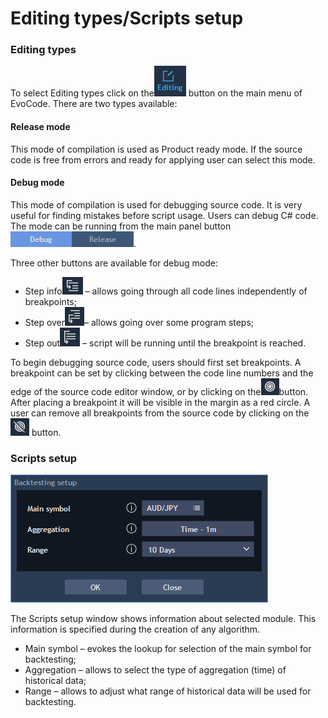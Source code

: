 # Editing types/Scripts setup

### **Editing types** 

To select Editing types click on the![](../../.gitbook/assets/1%20%282%29.png)
button on the main menu of EvoCode. There are two types available:

#### Release mode

This mode of compilation is used as Product ready mode. If the source code is free from errors and ready for applying user can select this mode.

#### Debug mode

This mode of compilation is used for debugging source code. It is very useful for finding mistakes before script usage. Users can debug C\# code. The mode can be running from the main panel 
button![](../../.gitbook/assets/2%20%2857%29.png).

Three other buttons are available for debug mode: 

* Step info![](../../.gitbook/assets/3%20%2857%29.png)
  – allows going through all code lines independently of breakpoints; 
* Step over![](../../.gitbook/assets/4-copy%20%285%29.png)– allows going over some program steps; 
* Step out![](../../.gitbook/assets/5%20%2818%29.png)
  – script will be running until the breakpoint is reached.

To begin debugging source code, users should first set breakpoints. A breakpoint can be set by clicking between the code line numbers and the edge of the source code editor window, or by clicking on the![](../../.gitbook/assets/7%20%2823%29.png)button. After placing a breakpoint it will be visible in the margin as a red circle. A user can remove all breakpoints from the source code by clicking on the![](../../.gitbook/assets/8%20%283%29.png)
button.

### **Scripts** **setup**

![](../../.gitbook/assets/6%20%284%29.png)

The Scripts setup window shows information about selected module. This information is specified during the creation of any algorithm.

* Main symbol – evokes the lookup for selection of the main symbol for backtesting;
* Aggregation – allows to select the type of aggregation \(time\) of historical data;
* Range – allows to adjust what range of historical data will be used for backtesting.

